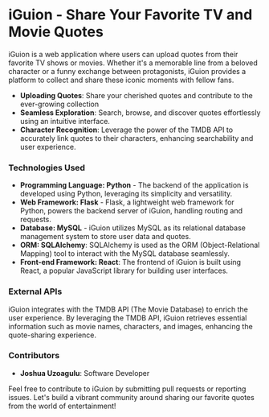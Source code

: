# iGuion - Share Your Favorite TV and Movie Quotes

iGuion is a web application where users can upload quotes from their favorite TV shows or movies. Whether it's a memorable line from a beloved character or a funny exchange between protagonists, iGuion provides a platform to collect and share these iconic moments with fellow fans.

- **Uploading Quotes**: Share your cherished quotes and contribute to the ever-growing collection
- **Seamless Exploration**: Search, browse, and discover quotes effortlessly using an intuitive interface.
- **Character Recognition**: Leverage the power of the TMDB API to accurately link quotes to their characters, enhancing searchability and user experience.
### Technologies Used
- **Programming Language: Python** - The backend of the application is developed using Python, leveraging its simplicity and versatility.
- **Web Framework: Flask** - Flask, a lightweight web framework for Python, powers the backend server of iGuion, handling routing and requests.
- **Database: MySQL** - iGuion utilizes MySQL as its relational database management system to store user data and quotes.
- **ORM: SQLAlchemy**: SQLAlchemy is used as the ORM (Object-Relational Mapping) tool to interact with the MySQL database seamlessly.
- **Front-end Framework: React**: The frontend of iGuion is built using React, a popular JavaScript library for building user interfaces.

### External APIs
iGuion integrates with the TMDB API (The Movie Database) to enrich the user experience. By leveraging the TMDB API, iGuion retrieves essential information such as movie names, characters, and images, enhancing the quote-sharing experience.

### Contributors
- **Joshua Uzoagulu**: Software Developer

Feel free to contribute to iGuion by submitting pull requests or reporting issues. Let's build a vibrant community around sharing our favorite quotes from the world of entertainment!
